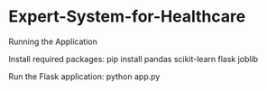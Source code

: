 # Expert-System-for-Healthcare
Running the Application


Install required packages:
pip install pandas scikit-learn flask joblib



Run the Flask application:
python app.py
